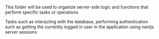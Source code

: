 This folder will be used to organize server-side logic and functions that perform specific tasks or operations

Tasks such as interacting with the database, performing authentication such as getting the currently logged in user in the application using nextjs server sessions
